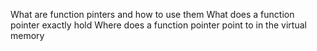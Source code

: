 What are function pinters and how to use them
What does a function pointer exactly hold
Where does a function pointer point to in the virtual memory
